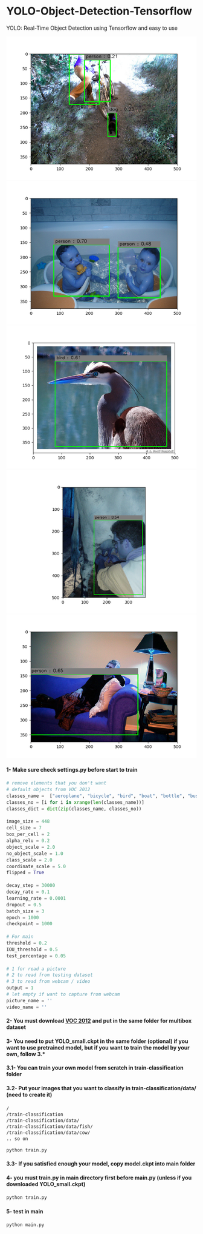 # YOLO-Object-Detection-Tensorflow
YOLO: Real-Time Object Detection using Tensorflow and easy to use

![alt text](output/000430.jpgoutput.png)
![alt text](output/000864.jpgoutput.png)
![alt text](output/001432.jpgoutput.png)
![alt text](output/003065.jpgoutput.png)
![alt text](output/003785.jpgoutput.png)

#### 1- Make sure check settings.py before start to train
```python
# remove elements that you don't want
# default objects from VOC 2012
classes_name =  ["aeroplane", "bicycle", "bird", "boat", "bottle", "bus", "car", "cat", "chair", "cow", "diningtable", "dog", "horse", "motorbike", "person", "pottedplant", "sheep", "sofa", "train", "tvmonitor"]
classes_no = [i for i in xrange(len(classes_name))]
classes_dict = dict(zip(classes_name, classes_no))

image_size = 448
cell_size = 7
box_per_cell = 2
alpha_relu = 0.2
object_scale = 2.0
no_object_scale = 1.0
class_scale = 2.0
coordinate_scale = 5.0
flipped = True

decay_step = 30000
decay_rate = 0.1
learning_rate = 0.0001
dropout = 0.5
batch_size = 3
epoch = 1000
checkpoint = 1000

# For main
threshold = 0.2
IOU_threshold = 0.5
test_percentage = 0.05

# 1 for read a picture
# 2 to read from testing dataset
# 3 to read from webcam / video
output = 1
# let empty if want to capture from webcam
picture_name = ''
video_name = ''
```

#### 2- You must download [VOC 2012](http://host.robots.ox.ac.uk/pascal/VOC/voc2012/VOCtrainval_11-May-2012.tar) and put in the same folder for multibox dataset
#### 3- You need to put YOLO_small.ckpt in the same folder (optional) if you want to use pretrained model, but if you want to train the model by your own, follow 3.*
#### 3.1- You can train your own model from scratch in train-classification folder
#### 3.2- Put your images that you want to classify in train-classification/data/ (need to create it)
```
/
/train-classification
/train-classification/data/
/train-classification/data/fish/
/train-classification/data/cow/
.. so on
```

```bash
python train.py
```
#### 3.3- If you satisfied enough your model, copy model.ckpt into main folder
#### 4- you must train.py in main directory first before main.py (unless if you downloaded YOLO_small.ckpt)
```bash
python train.py
```
#### 5- test in main
```bash
python main.py
```
